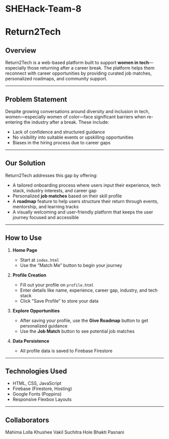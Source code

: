 # SHEHack-Team-8
# Return2Tech

## Overview

Return2Tech is a web-based platform built to support **women in tech**—especially those returning after a career break. The platform helps them reconnect with career opportunities by providing curated job matches, personalized roadmaps, and community support.

---

## Problem Statement

Despite growing conversations around diversity and inclusion in tech, women—especially women of color—face significant barriers when re-entering the industry after a break. These include:

- Lack of confidence and structured guidance
- No visibility into suitable events or upskilling opportunities
- Biases in the hiring process due to career gaps

---

## Our Solution

Return2Tech addresses this gap by offering:

- A tailored onboarding process where users input their experience, tech stack, industry interests, and career gap
- Personalized **job matches** based on their skill profile
- A **roadmap** feature to help users structure their return through events, mentorship, and learning tracks
- A visually welcoming and user-friendly platform that keeps the user journey focused and accessible

---

## How to Use

1. **Home Page**
   - Start at `index.html`
   - Use the “Match Me” button to begin your journey

2. **Profile Creation**
   - Fill out your profile on `profile.html`
   - Enter details like name, experience, career gap, industry, and tech stack
   - Click "Save Profile" to store your data

3. **Explore Opportunities**
   - After saving your profile, use the **Give Roadmap** button to get personalized guidance
   - Use the **Job Match** button to see potential job matches

4. **Data Persistence**
   - All profile data is saved to Firebase Firestore

---

## Technologies Used

- HTML, CSS, JavaScript
- Firebase (Firestore, Hosting)
- Google Fonts (Poppins)
- Responsive Flexbox Layouts

---

## Collaborators
Mahima Lolla
Khushee Vakil 
Suchitra Hole 
Bhakti Pasnani

